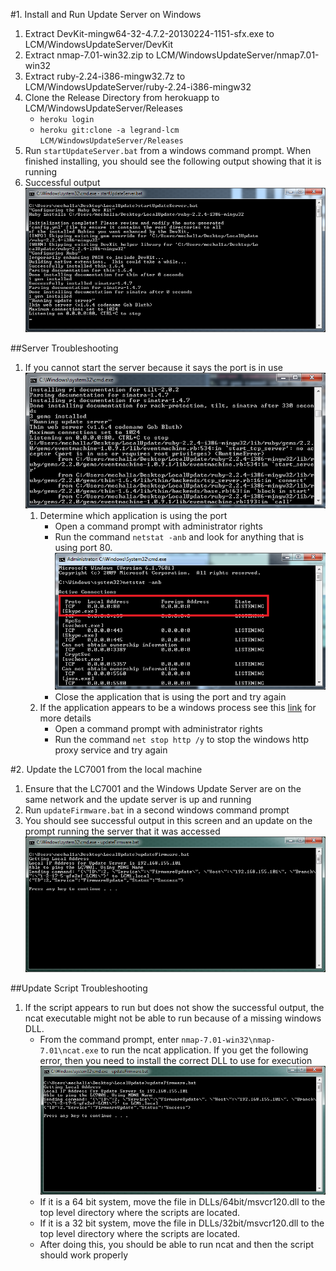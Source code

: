 #1. Install and Run Update Server on Windows
1. Extract DevKit-mingw64-32-4.7.2-20130224-1151-sfx.exe to LCM/WindowsUpdateServer/DevKit
2. Extract nmap-7.01-win32.zip to LCM/WindowsUpdateServer/nmap7.01-win32
3. Extract ruby-2.24-i386-mingw32.7z to LCM/WindowsUpdateServer/ruby-2.24-i386-mingw32
4. Clone the Release Directory from herokuapp to LCM/WindowsUpdateServer/Releases
    * `heroku login`
    * `heroku git:clone -a legrand-lcm LCM/WindowsUpdateServer/Releases`
5. Run `startUpdateServer.bat` from a windows command prompt. When finished installing, you should see the following output showing that it is running
6. Successful output
![Server success](ServerSuccess.png)

##Server Troubleshooting
1. If you cannot start the server because it says the port is in use
![Error Image](CannotBindImage.png)
   1. Determine which application is using the port
      * Open a command prompt with administrator rights
      * Run the command `netstat -anb` and look for anything that is using port 80.
        ![Netstat Output](NetstatOutput.png)
      * Close the application that is using the port and try again
   2. If the application appears to be a windows process see this [link](https://www.devside.net/wamp-server/opening-up-port-80-for-apache-to-use-on-windows) for more details
      * Open a command prompt with administrator rights
      * Run the command `net stop http /y` to stop the windows http proxy service and try again

#2. Update the LC7001 from the local machine
1. Ensure that the LC7001 and the Windows Update Server are on the same network and the update server is up and running
2. Run `updateFirmware.bat` in a second windows command prompt
3. You should see successful output in this screen and an update on the prompt running the server that it was accessed
![Script success](ScriptSuccess.png)

##Update Script Troubleshooting
1. If the script appears to run but does not show the successful output, the ncat executable might not be able to run because of a missing windows DLL.
   * From the command prompt, enter `nmap-7.01-win32\nmap-7.01\ncat.exe` to run the ncat application. If you get the following error, then you need to install the correct DLL to use for execution
     ![ncat error](NcatError.png)
   * If it is a 64 bit system, move the file in DLLs/64bit/msvcr120.dll to the top level directory where the scripts are located.
   * If it is a 32 bit system, move the file in DLLs/32bit/msvcr120.dll to the top level directory where the scripts are located.
   * After doing this, you should be able to run ncat and then the script should work properly
